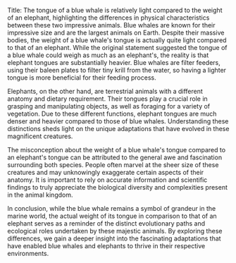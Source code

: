 Title: The tongue of a blue whale is relatively light compared to the weight of an elephant, highlighting the differences in physical characteristics between these two impressive animals.
Blue whales are known for their impressive size and are the largest animals on Earth. Despite their massive bodies, the weight of a blue whale's tongue is actually quite light compared to that of an elephant. While the original statement suggested the tongue of a blue whale could weigh as much as an elephant's, the reality is that elephant tongues are substantially heavier. Blue whales are filter feeders, using their baleen plates to filter tiny krill from the water, so having a lighter tongue is more beneficial for their feeding process.

Elephants, on the other hand, are terrestrial animals with a different anatomy and dietary requirement. Their tongues play a crucial role in grasping and manipulating objects, as well as foraging for a variety of vegetation. Due to these different functions, elephant tongues are much denser and heavier compared to those of blue whales. Understanding these distinctions sheds light on the unique adaptations that have evolved in these magnificent creatures.

The misconception about the weight of a blue whale's tongue compared to an elephant's tongue can be attributed to the general awe and fascination surrounding both species. People often marvel at the sheer size of these creatures and may unknowingly exaggerate certain aspects of their anatomy. It is important to rely on accurate information and scientific findings to truly appreciate the biological diversity and complexities present in the animal kingdom.

In conclusion, while the blue whale remains a symbol of grandeur in the marine world, the actual weight of its tongue in comparison to that of an elephant serves as a reminder of the distinct evolutionary paths and ecological roles undertaken by these majestic animals. By exploring these differences, we gain a deeper insight into the fascinating adaptations that have enabled blue whales and elephants to thrive in their respective environments.